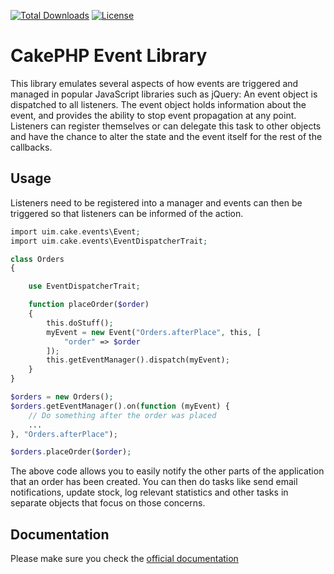 [![Total Downloads](https://img.shields.io/packagist/dt/cakephp/event.svg?style=flat-square)](https://packagist.org/packages/cakephp/event)
[![License](https://img.shields.io/badge/license-MIT-blue.svg?style=flat-square)](LICENSE.txt)

# CakePHP Event Library

This library emulates several aspects of how events are triggered and managed in popular JavaScript
libraries such as jQuery: An event object is dispatched to all listeners. The event object holds information
about the event, and provides the ability to stop event propagation at any point.
Listeners can register themselves or can delegate this task to other objects and have the chance to alter the
state and the event itself for the rest of the callbacks.

## Usage

Listeners need to be registered into a manager and events can then be triggered so that listeners can be informed
of the action.

```php
import uim.cake.events\Event;
import uim.cake.events\EventDispatcherTrait;

class Orders
{

	use EventDispatcherTrait;

	function placeOrder($order)
	{
		this.doStuff();
		myEvent = new Event("Orders.afterPlace", this, [
			"order" => $order
		]);
		this.getEventManager().dispatch(myEvent);
	}
}

$orders = new Orders();
$orders.getEventManager().on(function (myEvent) {
	// Do something after the order was placed
	...
}, "Orders.afterPlace");

$orders.placeOrder($order);
```

The above code allows you to easily notify the other parts of the application that an order has been created.
You can then do tasks like send email notifications, update stock, log relevant statistics and other tasks
in separate objects that focus on those concerns.

## Documentation

Please make sure you check the [official documentation](https://book.cakephp.org/4/en/core-libraries/events.html)
